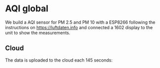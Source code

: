 # AQI global

We build a AQI sensor for PM 2.5 and PM 10 with a ESP8266 following the instructions on https://luftdaten.info and connected a 1602 display to the unit to show the measurements. 

## Cloud

The data is uploaded to the cloud each 145 seconds:
